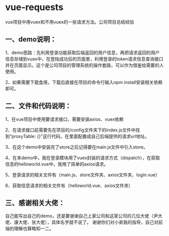 # vue-requests
vue项目中用vuex和不用vuex的一些请求方法。公司项目总结经验

## 一、demo说明：
1、demo思路：先利用登录功能获取后端返回的用户信息，再把请求返回的用户信息存储到vuex中，在登陆成功后的页面里，利用登录的token请求信息查询接口并在页面显示。这个是公司项目的管理系统的操作套路，可以作为借鉴给需要的人使用。

2、如果需要下载食用，下载后直接在项目的命令行输入npm install安装相关依赖即可。

## 二、文件和代码说明：
1、在vue项目中使用要请求接口，需要安装axios、vuex依赖

2、在请求接口前需要先在项目的/config文件夹下的index.js文件中找到“proxyTable: {}”这行代码，在里面配置成自己后端提供的请求url地址。

3、在这个demo中安装完了store之后记得要在main.js文件中引入store。

4、在本demo中，我在登录模块用了vuex封装的请求方式（dispatch），在获取信息的helloworld.vue中，我用了简单的axios请求。

5、登录请求的相关文件有（main.js、store文件夹、axios文件夹、login.vue）

6、获取信息请求的相关文件有（helloworld.vue、axios文件夹）

## 三、感谢相关大佬：
自己能写出自己的demo，还是要谢谢自己上家公司和这家公司的几位大佬（尹大佬、康大佬、张大佬），具体名字就不说了。
谢谢你们对小弟我的指导，自己对前端的理解也算略知一二。
